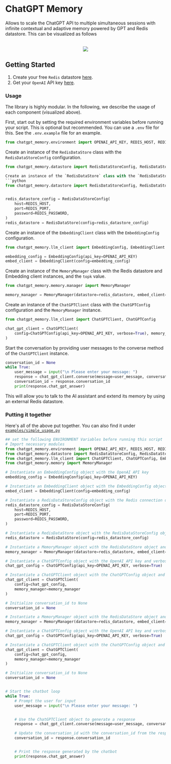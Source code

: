 # ChatGPT Memory

Allows to scale the ChatGPT API to multiple simultaneous sessions with infinite contextual and adaptive memory powered by GPT and Redis datastore. This can be visualized as follows
<p  align="center">
<br>
<img src="https://user-images.githubusercontent.com/6007894/227479824-786bf47f-24a5-434b-a0c5-0ceafede4fc9.png">
<br>
</p>


## Getting Started

1. Create your free `Redis` datastore [here](https://redis.com/try-free/).
2. Get your `OpenAI` API key [here](https://platform.openai.com/overview).

### Usage
The library is highly modular. In the following, we describe the usage of each component (visualized above).


First, start out by setting the required environment variables before running your script. This is optional but recommended.
You can use a `.env` file for this. See the `.env.example` file for an example.

```python
from chatgpt_memory.environment import OPENAI_API_KEY, REDIS_HOST, REDIS_PASSWORD, REDIS_PORT
```

Create an instance of the `RedisDataStore` class with the `RedisDataStoreConfig` configuration.

```python
from chatgpt_memory.datastore import RedisDataStoreConfig, RedisDataStore

Create an instance of the `RedisDataStore` class with the `RedisDataStoreConfig` configuration.
```python
from chatgpt_memory.datastore import RedisDataStoreConfig, RedisDataStore


redis_datastore_config = RedisDataStoreConfig(
    host=REDIS_HOST,
    port=REDIS_PORT,
    password=REDIS_PASSWORD,
)
redis_datastore = RedisDataStore(config=redis_datastore_config)
```

Create an instance of the `EmbeddingClient` class with the `EmbeddingConfig` configuration.

```python
from chatgpt_memory.llm_client import EmbeddingConfig, EmbeddingClient

embedding_config = EmbeddingConfig(api_key=OPENAI_API_KEY)
embed_client = EmbeddingClient(config=embedding_config)
```

Create an instance of the `MemoryManager` class with the Redis datastore and Embedding client instances, and the `topk` value.

```python
from chatgpt_memory.memory.manager import MemoryManager

memory_manager = MemoryManager(datastore=redis_datastore, embed_client=embed_client, topk=1)
```

Create an instance of the `ChatGPTClient` class with the `ChatGPTConfig` configuration and the `MemoryManager` instance.

```python
from chatgpt_memory.llm_client import ChatGPTClient, ChatGPTConfig

chat_gpt_client = ChatGPTClient(
    config=ChatGPTConfig(api_key=OPENAI_API_KEY, verbose=True), memory_manager=memory_manager
)
```


Start the conversation by providing user messages to the converse method of the `ChatGPTClient` instance.

```python
conversation_id = None
while True:
    user_message = input("\n Please enter your message: ")
    response = chat_gpt_client.converse(message=user_message, conversation_id=conversation_id)
    conversation_id = response.conversation_id
    print(response.chat_gpt_answer)
```

This will allow you to talk to the AI assistant and extend its memory by using an external Redis datastore.


### Putting it together

Here's all of the above put together. You can also find it under [`examples/simple_usage.py`](examples/simple_usage.py)

```python
## set the following ENVIRONMENT Variables before running this script
# Import necessary modules
from chatgpt_memory.environment import OPENAI_API_KEY, REDIS_HOST, REDIS_PASSWORD, REDIS_PORT
from chatgpt_memory.datastore import RedisDataStoreConfig, RedisDataStore
from chatgpt_memory.llm_client import ChatGPTClient, ChatGPTConfig, EmbeddingConfig, EmbeddingClient
from chatgpt_memory.memory import MemoryManager

# Instantiate an EmbeddingConfig object with the OpenAI API key
embedding_config = EmbeddingConfig(api_key=OPENAI_API_KEY)

# Instantiate an EmbeddingClient object with the EmbeddingConfig object
embed_client = EmbeddingClient(config=embedding_config)

# Instantiate a RedisDataStoreConfig object with the Redis connection details
redis_datastore_config = RedisDataStoreConfig(
    host=REDIS_HOST,
    port=REDIS_PORT,
    password=REDIS_PASSWORD,
)

# Instantiate a RedisDataStore object with the RedisDataStoreConfig object
redis_datastore = RedisDataStore(config=redis_datastore_config)

# Instantiate a MemoryManager object with the RedisDataStore object and EmbeddingClient object
memory_manager = MemoryManager(datastore=redis_datastore, embed_client=embed_client, topk=1)

# Instantiate a ChatGPTConfig object with the OpenAI API key and verbose set to True
chat_gpt_config = ChatGPTConfig(api_key=OPENAI_API_KEY, verbose=True)

# Instantiate a ChatGPTClient object with the ChatGPTConfig object and MemoryManager object
chat_gpt_client = ChatGPTClient(
    config=chat_gpt_config,
    memory_manager=memory_manager
)

# Initialize conversation_id to None
conversation_id = None

# Instantiate a MemoryManager object with the RedisDataStore object and EmbeddingClient object
memory_manager = MemoryManager(datastore=redis_datastore, embed_client=embed_client, topk=1)

# Instantiate a ChatGPTConfig object with the OpenAI API key and verbose set to True
chat_gpt_config = ChatGPTConfig(api_key=OPENAI_API_KEY, verbose=True)

# Instantiate a ChatGPTClient object with the ChatGPTConfig object and MemoryManager object
chat_gpt_client = ChatGPTClient(
    config=chat_gpt_config,
    memory_manager=memory_manager
)

# Initialize conversation_id to None
conversation_id = None


# Start the chatbot loop
while True:
    # Prompt the user for input
    user_message = input("\n Please enter your message: ")


    # Use the ChatGPTClient object to generate a response
    response = chat_gpt_client.converse(message=user_message, conversation_id=conversation_id)

    # Update the conversation_id with the conversation_id from the response
    conversation_id = response.conversation_id


    # Print the response generated by the chatbot
    print(response.chat_gpt_answer)
```
